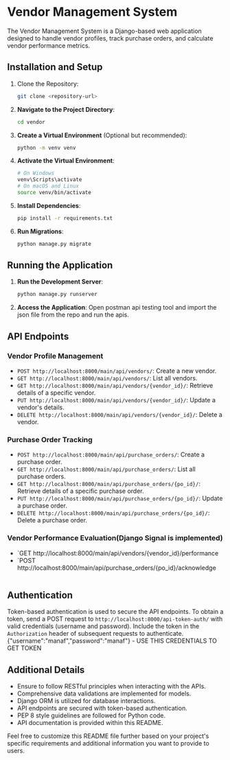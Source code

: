 # Vendor Management System

The Vendor Management System is a Django-based web application designed to handle vendor profiles, track purchase orders, and calculate vendor performance metrics.

## Installation and Setup

1. Clone the Repository: 
   ```bash
   git clone <repository-url>
   ```

2. **Navigate to the Project Directory**:
   ```bash
   cd vendor
   ```

3. **Create a Virtual Environment** (Optional but recommended):
   ```bash
   python -m venv venv
   ```

4. **Activate the Virtual Environment**:
   ```bash
   # On Windows
   venv\Scripts\activate
   # On macOS and Linux
   source venv/bin/activate
   ```

5. **Install Dependencies**:
   ```bash
   pip install -r requirements.txt
   ```

6. **Run Migrations**:
   ```bash
   python manage.py migrate
   ```

## Running the Application

1. **Run the Development Server**:
   ```bash
   python manage.py runserver
   ```

2. **Access the Application**:
   Open postman api testing tool and import the json file from the repo and run the apis.

## API Endpoints

### Vendor Profile Management
- `POST http://localhost:8000/main/api/vendors/`: Create a new vendor.
- `GET http://localhost:8000/main/api/vendors/`: List all vendors.
- `GET http://localhost:8000/main/api/vendors/{vendor_id}/`: Retrieve details of a specific vendor.
- `PUT http://localhost:8000/main/api/vendors/{vendor_id}/`: Update a vendor's details.
- `DELETE http://localhost:8000/main/api/vendors/{vendor_id}/`: Delete a vendor.

### Purchase Order Tracking
- `POST http://localhost:8000/main/api/purchase_orders/`: Create a purchase order.
- `GET http://localhost:8000/main/api/purchase_orders/`: List all purchase orders.
- `GET http://localhost:8000/main/api/purchase_orders/{po_id}/`: Retrieve details of a specific purchase order.
- `PUT http://localhost:8000/main/api/purchase_orders/{po_id}/`: Update a purchase order.
- `DELETE http://localhost:8000/main/api/purchase_orders/{po_id}/`: Delete a purchase order.

### Vendor Performance Evaluation(Django Signal is implemented)
- `GET http://localhost:8000/main/api/vendors/{vendor_id}/performance
- `POST http://localhost:8000/main/api/purchase_orders/{po_id}/acknowledge
```markdown
```

## Authentication

Token-based authentication is used to secure the API endpoints. To obtain a token, send a POST request to `http://localhost:8000/api-token-auth/` with valid credentials (username and password). Include the token in the `Authorization` header of subsequent requests to authenticate.
{"username":"manaf","password":"manaf"}  - USE THIS CREDENTIALS TO GET TOKEN

## Additional Details

- Ensure to follow RESTful principles when interacting with the APIs.
- Comprehensive data validations are implemented for models.
- Django ORM is utilized for database interactions.
- API endpoints are secured with token-based authentication.
- PEP 8 style guidelines are followed for Python code.
- API documentation is provided within this README.

Feel free to customize this README file further based on your project's specific requirements and additional information you want to provide to users.
```
